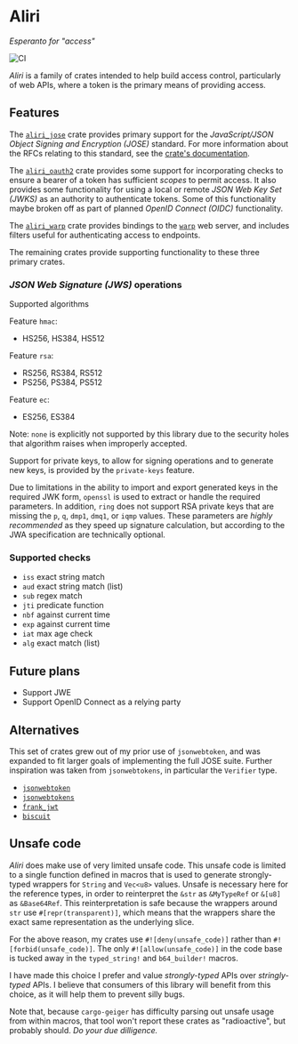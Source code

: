 # Aliri

<!-- markdownlint-disable MD036 -->
_Esperanto for "access"_
<!-- markdownlint-enable MD036 -->

![CI](https://github.com/neoeinstein/aliri/workflows/CI/badge.svg?branch=master&event=push)

_Aliri_ is a family of crates intended to help build access control,
particularly of web APIs, where a token is the primary means of providing
access.

## Features

The [`aliri_jose`][] crate provides primary support for the _JavaScript/JSON
Object Signing and Encryption (JOSE)_ standard. For more information about the
RFCs relating to this standard, see the
[crate's documentation][aliri_jose:doc].

The [`aliri_oauth2`][] crate provides some support for incorporating checks to
ensure a bearer of a token has sufficient _scopes_ to permit access. It also
provides some functionality for using a local or remote _JSON Web Key Set
(JWKS)_ as an authority to authenticate tokens. Some of this functionality maybe
broken off as part of planned _OpenID Connect (OIDC)_ functionality.

The [`aliri_warp`][] crate provides bindings to the [`warp`][] web server, and
includes filters useful for authenticating access to endpoints.

The remaining crates provide supporting functionality to these three primary
crates.

  [`aliri_jose`]: https://crates.io/crates/aliri_jose
  [aliri_jose:doc]: https://docs.rs/aliri_jose
  [`aliri_oauth2`]: https://crates.io/crates/aliri_oauth2
  [`aliri_warp`]: https://crates.io/crates/aliri_warp
  [`warp`]: https://crates.io/crates/warp

### _JSON Web Signature (JWS)_ operations

Supported algorithms

Feature `hmac`:

* HS256, HS384, HS512

Feature `rsa`:

* RS256, RS384, RS512
* PS256, PS384, PS512

Feature `ec`:

* ES256, ES384

Note: `none` is explicitly not supported by this library due to the security
holes that algorithm raises when improperly accepted.

Support for private keys, to allow for signing operations and to generate new
keys, is provided by the `private-keys` feature.

Due to limitations in the ability to import and export generated keys in the
required JWK form, `openssl` is used to extract or handle the required
parameters. In addition, `ring` does not support RSA private keys that are
missing the `p`, `q`, `dmp1`, `dmq1`, or `iqmp` values. These parameters are
_highly recommended_ as they speed up signature calculation, but according to
the JWA specification are technically optional.

### Supported checks

* `iss` exact string match
* `aud` exact string match (list)
* `sub` regex match
* `jti` predicate function
* `nbf` against current time
* `exp` against current time
* `iat` max age check
* `alg` exact match (list)

## Future plans

* Support JWE
* Support OpenID Connect as a relying party

## Alternatives

This set of crates grew out of my prior use of `jsonwebtoken`, and was expanded
to fit larger goals of implementing the full JOSE suite. Further inspiration was
taken from `jsonwebtokens`, in particular the `Verifier` type.

* [`jsonwebtoken`](https://crates.io/crates/jsonwebtoken)
* [`jsonwebtokens`](https://crates.io/crates/jsonwebtokens)
* [`frank_jwt`](https://crates.io/crates/frank_jwt)
* [`biscuit`](https://crates.io/crates/biscuit)

## Unsafe code

_Aliri_ does make use of very limited unsafe code. This unsafe code is limited
to a single function defined in macros that is used to generate strongly-typed
wrappers for `String` and `Vec<u8>` values. Unsafe is necessary here for the
reference types, in order to reinterpret the `&str` as `&MyTypeRef` or `&[u8]`
as `&Base64Ref`. This reinterpretation is safe because the wrappers around `str`
use `#[repr(transparent)]`, which means that the wrappers share the exact same
representation as the underlying slice.

For the above reason, my crates use `#![deny(unsafe_code)]` rather than
`#![forbid(unsafe_code)]`. The only `#![allow(unsafe_code)]` in the code base is
tucked away in the `typed_string!` and `b64_builder!` macros.

I have made this choice I prefer and value _strongly-typed_ APIs over
_stringly-typed_ APIs. I believe that consumers of this library will benefit
from this choice, as it will help them to prevent silly bugs.

Note that, because `cargo-geiger` has difficulty parsing out unsafe usage from
within macros, that tool won't report these crates as "radioactive", but
probably should. _Do your due dilligence._
